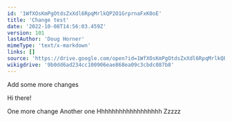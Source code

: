 ```yaml
---
id: '1WfXOsKmPgOtdsZxXdl6RpqMrlkQP2O1GrprnaFxK0oE'
title: 'Change test'
date: '2022-10-08T14:56:03.459Z'
version: 101
lastAuthor: 'Doug Horner'
mimeType: 'text/x-markdown'
links: []
source: 'https://drive.google.com/open?id=1WfXOsKmPgOtdsZxXdl6RpqMrlkQP2O1GrprnaFxK0oE'
wikigdrive: '9b0dd6ad234cc100906eae868ea09c3cbdc087b8'
---
```


Add some more changes


Hi there!


One more change
Another one
Hhhhhhhhhhhhhhhhhh
Zzzzz


